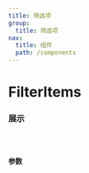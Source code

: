 ```yaml
---
title: 筛选项
group: 
  title: 筛选项
nav:
  title: 组件
  path: /components
---
```


# FilterItems
### 展示

<code src="./demos/basic.tsx" />

### 参数

<API/>
